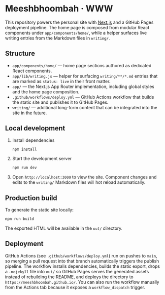 # Meeshbhoombah · WWW

This repository powers the personal site with [Next.js](https://nextjs.org/) and a GitHub Pages deployment pipeline. The home page is composed from modular React components under `app/components/home/`, while a helper surfaces live writing entries from the Markdown files in `writing/`.

## Structure
- `app/components/home/` — home page sections authored as dedicated React components.
- `app/lib/writing.js` — helper for surfacing `writing/**/*.md` entries that are marked as `status: live` in their front matter.
- `app/` — the Next.js App Router implementation, including global styles and the home page composition.
- `.github/workflows/deploy.yml` — GitHub Actions workflow that builds the static site and publishes it to GitHub Pages.
- `writing/` — additional long-form content that can be integrated into the site in the future.

## Local development
1. Install dependencies
   ```bash
   npm install
   ```
2. Start the development server
   ```bash
   npm run dev
   ```
3. Open `http://localhost:3000` to view the site. Component changes and edits to the `writing/` Markdown files will hot reload automatically.

## Production build
To generate the static site locally:
```bash
npm run build
```
The exported HTML will be available in the `out/` directory.

## Deployment
GitHub Actions (see `.github/workflows/deploy.yml`) run on pushes to `main`, so merging a pull request into that branch automatically triggers the publish pipeline. The workflow installs dependencies, builds the static export, drops a `.nojekyll` file into `out/` so GitHub Pages serves the generated assets instead of rebuilding the README, and deploys the directory to `https://meeshbhoombah.github.io/`. You can also run the workflow manually from the Actions tab because it exposes a `workflow_dispatch` trigger.
